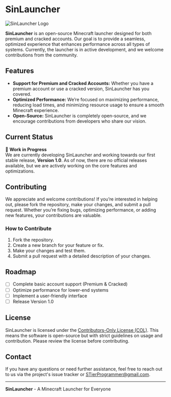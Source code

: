 # SinLauncher

![SinLauncher Logo](https://i.imgur.com/Wik03JZ.png)

**SinLauncher** is an open-source Minecraft launcher designed for both premium and cracked accounts. Our goal is to provide a seamless, optimized experience that enhances performance across all types of systems. Currently, the launcher is in active development, and we welcome contributions from the community.

## Features

- **Support for Premium and Cracked Accounts:** Whether you have a premium account or use a cracked version, SinLauncher has you covered.
- **Optimized Performance:** We’re focused on maximizing performance, reducing load times, and minimizing resource usage to ensure a smooth Minecraft experience.
- **Open-Source:** SinLauncher is completely open-source, and we encourage contributions from developers who share our vision.

## Current Status

🚧 **Work in Progress**  
We are currently developing SinLauncher and working towards our first stable release, **Version 1.0**. As of now, there are no official releases available, but we are actively working on the core features and optimizations.

## Contributing

We appreciate and welcome contributions! If you’re interested in helping out, please fork the repository, make your changes, and submit a pull request. Whether you’re fixing bugs, optimizing performance, or adding new features, your contributions are valuable.

### How to Contribute

1. Fork the repository.
2. Create a new branch for your feature or fix.
3. Make your changes and test them.
4. Submit a pull request with a detailed description of your changes.

## Roadmap

- [ ] Complete basic account support (Premium & Cracked)
- [ ] Optimize performance for lower-end systems
- [ ] Implement a user-friendly interface
- [ ] Release Version 1.0

## License

SinLauncher is licensed under the [Contributors-Only License (COL)](LICENSE.MD). This means the software is open-source but with strict guidelines on usage and contribution. Please review the license before contributing.

## Contact

If you have any questions or need further assistance, feel free to reach out to us via the project's issue tracker or [STierProgrammer@gmail.com](mailto:contact@example.com).

---

**SinLauncher** - A Minecraft Launcher for Everyone
